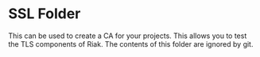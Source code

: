 # SSL Folder

This can be used to create a CA for your projects.  This allows you to test the TLS components of Riak.  The contents of this folder are ignored by git.
